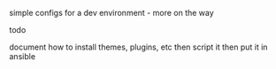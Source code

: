 simple configs for a dev environment - more on the way

todo

document how to install themes, plugins, etc
then script it
then put it in ansible
